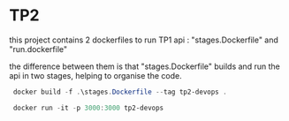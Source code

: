 # TP2
this project contains 2 dockerfiles to run TP1 api : "stages.Dockerfile" and "run.dockerfile"

the difference between them is that "stages.Dockerfile" builds and run the api in two stages, helping to organise the code.

```powershell
 docker build -f .\stages.Dockerfile --tag tp2-devops .

 docker run -it -p 3000:3000 tp2-devops
```
